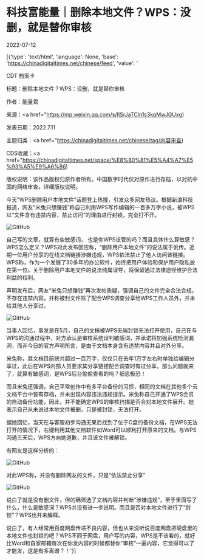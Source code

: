 # 科技富能量｜删除本地文件？WPS：没删，就是替你审核

2022-07-12

[{'type': 'text/html', 'language': None, 'base': 'https://chinadigitaltimes.net/chinese/feed', 'value': '

CDT 档案卡

标题：删除本地文件？WPS：没删，就是替你审核

作者：能量君

来源：<a href="https://mp.weixin.qq.com/s/IISrJaTCln1s3kqMwJGUxg)

发表日期：2022.7.11

主题归类：<a href="https://chinadigitaltimes.net/chinese/tag/内容审查)

CDS收藏：<a href="https://chinadigitaltimes.net/space/%E8%80%81%E5%A4%A7%E5%93%A5%E9%A6%86)

版权说明：该作品版权归原作者所有。中国数字时代仅对原作进行存档，以对抗中国的网络审查。详细版权说明。





今天“WPS删除用户本地文件”话题登上热搜，引发众多网友热议。根据新浪科技报道，网友“米兔只想赚钱”称自己利用WPS写作编辑的一百多万字小说，被WPS以“文件含有违禁内容，禁止访问”的理由进行封锁，完全打不开。

![GitHub](https://chinadigitaltimes.net/chinese/files/2022/07/post-684189-62ccd64a06739.)

自己写的文章，就算有些敏感词， 也是你WPS该管的吗？而且具体什么算敏感？WPS怎么定义？WPS对此发布回应称，“删除用户本地文件”的说法属于讹传。近期一位用户分享的在线文档链接涉嫌违规，WPS依法禁止了他人访问该链接。WPS称，作为一个发展了30多年的办公软件，始终把用户体验和保护用户隐私放在第一位。关于删除用户本地文件的说法纯属误导，将保留通过法律途径维护合法利益的权利。

声明发布后，网友“米兔只想赚钱”再次发帖质疑，强调自己的文件完全合法合规，不存在违禁内容，并称被封文件除了配合WPS调查分享给WPS工作人员外，并未给其他人分享过。

![GitHub](https://chinadigitaltimes.net/chinese/files/2022/07/post-684189-62ccd64a19326.png)

当事人回忆，事发是在5月，自己的文稿被WPS无端封锁无法打开使用，自己在与WPS的沟通过程中，对方承认是审核系统误判敏感词，并承诺将加强系统检测漏洞，而非今日的官方声明所言，是由于文档本身含有违禁内容并且对外分享。

米兔称，其文档目前统共超过一百万字，仅仅只在去年1万字左右时单独给编辑分享过，此后在WPS内部人员要求其分享链接配合调查时有过分享。那么问题就来了，就算有敏感词，是WPS后台偷偷查看的吗？细思极恐！

而且米兔还强调，自己平常创作中有多平台备份的习惯，相同的文档在其他多个云文档平台中皆有存档，并未出现内容违法违规提示。米兔称自己开通了WPS会员的自动备份功能，因此，并不能确定WPS的审核扫描是否会对本地文件展开。她表示自己从未说过本地文件被删，只是被封锁，无法打开。

据她回忆，当天在与客服初步沟通无果后找到了位于C盘的备份文档，在WPS无法打开的情况下，右键利用其他文档软件如Word可以顺利打开原来的文档。与WPS沟通三天后，WPS方向她道歉，并且该文件被解锁。

有网友是这样分析的：

![GitHub](https://chinadigitaltimes.net/chinese/files/2022/07/post-684189-62ccd64a26bc5.)

对此WPS称，并没有删除网友的文件，只是“依法禁止分享”

![GitHub](https://chinadigitaltimes.net/chinese/files/2022/07/post-684189-62ccd64a2e89d.png)

说白了就是没有删文件，但的确筛选了文档内容并判断“涉嫌违规”，至于里面写了什么，什么是敏感词？WPS并没有进一步说明。而且是否对本地文件进行了“封锁”？WPS也并未解释。

说白了，有人经常用百度网盘传递不良内容，但也从来没听说百度网盘把硬盘里的本地文件也封锁的吧？WPS不同于网盘，用户写的内容，WPS是不该看的，就好比Word和自家邮箱每次在你发内容的时候都替你“审核”一遍内容，它觉得可以了才能发，这是有多离谱？！'}]